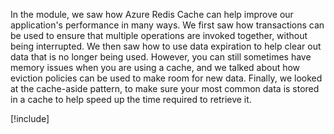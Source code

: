 In the module, we saw how Azure Redis Cache can help improve our application's performance in many ways. We first saw how transactions can be used to ensure that multiple operations are invoked together, without being interrupted. We then saw how to use data expiration to help clear out data that is no longer being used. However, you can still sometimes have memory issues when you are using a cache, and we talked about how eviction policies can be used to make room for new data. Finally, we looked at the cache-aside pattern, to make sure your most common data is stored in a cache to help speed up the time required to retrieve it.

<!-- Cleanup sandbox -->
[!include[](../../../includes/azure-sandbox-cleanup.md)]